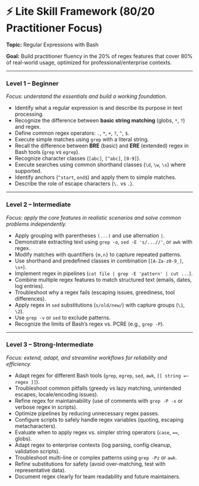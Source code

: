 # ⚡ Lite Skill Framework (80/20 Practitioner Focus)

**Topic:** Regular Expressions with Bash

**Goal:** Build practitioner fluency in the 20% of regex features that cover 80% of real-world usage, optimized for professional/enterprise contexts.

---

### Level 1 – Beginner

_Focus: understand the essentials and build a working foundation._

- Identify what a regular expression is and describe its purpose in text processing.
- Recognize the difference between **basic string matching** (globs, `*`, `?`) and regex.
- Define common regex operators: `.`, `*`, `+`, `?`, `^`, `$`.
- Execute simple matches using `grep` with a literal string.
- Recall the difference between **BRE** (basic) and **ERE** (extended) regex in Bash tools (`grep` vs `egrep`).
- Recognize character classes (`[abc]`, `[^abc]`, `[0-9]`).
- Execute searches using common shorthand classes (`\d`, `\w`, `\s`) where supported.
- Identify anchors (`^start`, `end$`) and apply them to simple matches.
- Describe the role of escape characters (`\.` vs `.`).

---

### Level 2 – Intermediate

_Focus: apply the core features in realistic scenarios and solve common problems independently._

- Apply grouping with parentheses `(...)` and use alternation `|`.
- Demonstrate extracting text using `grep -o`, `sed -E 's/...//'`, or `awk` with regex.
- Modify matches with quantifiers `{m,n}` to capture repeated patterns.
- Use shorthand and predefined classes in combination (`[A-Za-z0-9_]`, `\s+`).
- Implement regex in pipelines (`cat file | grep -E 'pattern' | cut ...`).
- Combine multiple regex features to match structured text (emails, dates, log entries).
- Troubleshoot why a regex fails (escaping issues, greediness, tool differences).
- Apply regex in `sed` substitutions (`s/old/new/`) with capture groups (`\1`, `\2`).
- Use `grep -v` or `sed` to exclude patterns.
- Recognize the limits of Bash’s regex vs. PCRE (e.g., `grep -P`).

---

### Level 3 – Strong-Intermediate

_Focus: extend, adapt, and streamline workflows for reliability and efficiency._

- Adapt regex for different Bash tools (`grep`, `egrep`, `sed`, `awk`, `[[ string =~ regex ]]`).
- Troubleshoot common pitfalls (greedy vs lazy matching, unintended escapes, locale/encoding issues).
- Refine regex for maintainability (use of comments with `grep -P -x` or verbose regex in scripts).
- Optimize pipelines by reducing unnecessary regex passes.
- Configure scripts to safely handle regex variables (quoting, escaping metacharacters).
- Evaluate when to apply regex vs. simpler string operators (`case`, `==`, globs).
- Adapt regex to enterprise contexts (log parsing, config cleanup, validation scripts).
- Troubleshoot multi-line or complex patterns using `grep -Pz` or `awk`.
- Refine substitutions for safety (avoid over-matching, test with representative data).
- Document regex clearly for team readability and future maintainers.
